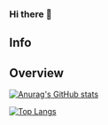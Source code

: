### Hi there 👋
## Info

## Overview
[![Anurag's GitHub stats](https://github-readme-stats.vercel.app/api?username=David-deng-yeah)](https://github.com/anuraghazra/github-readme-stats)

[![Top Langs](https://github-readme-stats.vercel.app/api/top-langs/?username=David-deng-yeah)](https://github.com/anuraghazra/github-readme-stats)
